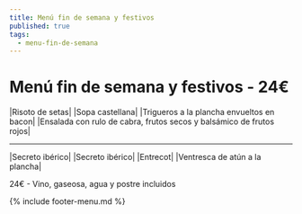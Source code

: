```yaml
---
title: Menú fin de semana y festivos
published: true
tags:
  - menu-fin-de-semana
---
```



# Menú fin de semana y festivos - 24€

|Risoto de setas|
|Sopa castellana|
|Trigueros a la plancha envueltos en bacon|
|Ensalada con rulo de cabra, frutos secos y balsámico de frutos rojos|


------

|Secreto ibérico|
|Secreto ibérico|
|Entrecot|
|Ventresca de atún a la plancha|

<!-- |Cordero asado|eligiendo este segundo plato se añade 6€ al menú, en total 28€| -->

24€ - Vino, gaseosa, agua y postre incluidos

{% include footer-menu.md %}
